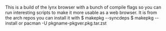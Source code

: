 This is a build of the lynx browser with a bunch of compile flags so you can run interesting scripts to make it more usable as a web browser.
It is from the arch repos you can install it with 
$ makepkg --syncdeps
$ makepkg --install or pacman -U pkgname-pkgver.pkg.tar.zst
